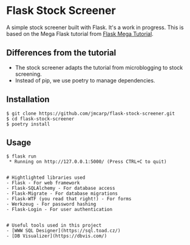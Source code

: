 # Flask Stock Screener

A simple stock screener built with Flask. It's a work in progress. This is based on the Mega Flask tutorial from [Flask Mega Tutorial](https://github.com/miguelgrinberg/mega-flask-tutorial).

## Differences from the tutorial

- The stock screener adapts the tutorial from microblogging to stock screening.
- Instead of pip, we use poetry to manage dependencies.

## Installation

```
$ git clone https://github.com/jmcarp/flask-stock-screener.git
$ cd flask-stock-screener
$ poetry install    
```

## Usage

```
$ flask run
 * Running on http://127.0.0.1:5000/ (Press CTRL+C to quit)


# Hightlighted libraries used
- Flask - For web framework
- Flask-SQLAlchemy - For database access
- Flask-Migrate - For database migrations
- Flask-WTF (you read that right!) - For forms
- Werkzeug - For password hashing
- Flask-Login - For user authentication


# Useful tools used in this project
- [WWW SQL Designer](https://sql.toad.cz/)
- [DB Visualizer](https://dbvis.com/)
